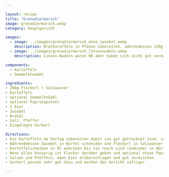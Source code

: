 ```yaml
---

layout: recipe
title: "Grenadiermarsch"
image: grenadiermarsch.webp
category: Hauptgericht

images:
  - image: ../images/grenadiermarsch_ohne_zwiebel.webp
    description: Bratkaroffeln in Pfanne zubereitet, währendessen 120g 1er Nudeln in Mitte gebrochen gekocht, am Schluss 3 Eier dazu (kein Zwiebel). War super Alternative, besser als erwartet!
  - image: ../images/grenadiermarsch_linsennudeln.webp
    description: Linsen-Nudeln waren OK aber haben sich nicht gut vermischt und wurden mit jedem Bissen schlechter. Pustasalat passt nicht so gut wie Gurkerl dazu. Besser nicht mehr so machen.

components:
  - Kartoffeln
  - Semmelknoedel

ingredients:
- 200g Fleckerl + Salzwasser
- Kartoffeln
- optional Semmelknödel
- optional Paprikapulver
- 3 Eier
- Zwiebel
- Bratöl
- Salz, Pfeffer
- Eingelegte Gurkerl

directions:
- Die Kartoffeln am Vortag zubereiten damit sie gut getrocknet sind, schälen und in Scheiben schneiden
- Währenddessen Zwiebel in Würfel schneiden und Fleckerl in Salzwasser kochen
- Kartoffelscheiben in Öl anbraten bis sie resch sind (und/oder in Würfel geschnittene bereits ausgekühlte Knödel), dann Zwiebel dazugeben und auch etwas anbraten
- Wenn alles knusprig ist Flecker darüber geben und optional etwas Paprikapulver dazu geben
- Salzen und Pfeffern, dann Eier drüberschlagen und gut vermischen
- Gurkerl passen sehr gut dazu und machen das Gericht saftiger

---
```

